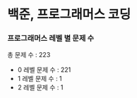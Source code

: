 # 백준, 프로그래머스 코딩
### 프로그래머스 레벨 별 문제 수
총 문제 수 : 223
- 0 레벨 문제 수 : 221
- 1 레벨 문제 수 : 1
- 2 레벨 문제 수 : 1

